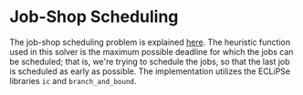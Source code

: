 # Job-Shop Scheduling

The job-shop scheduling problem is explained [here](https://en.wikipedia.org/wiki/Job_shop_scheduling). The heuristic function used
in this solver is the maximum possible deadline for which the jobs can be scheduled; that is, we're trying to schedule the jobs, so
that the last job is scheduled as early as possible. The implementation utilizes the ECLiPSe libraries `ic` and `branch_and_bound`.
